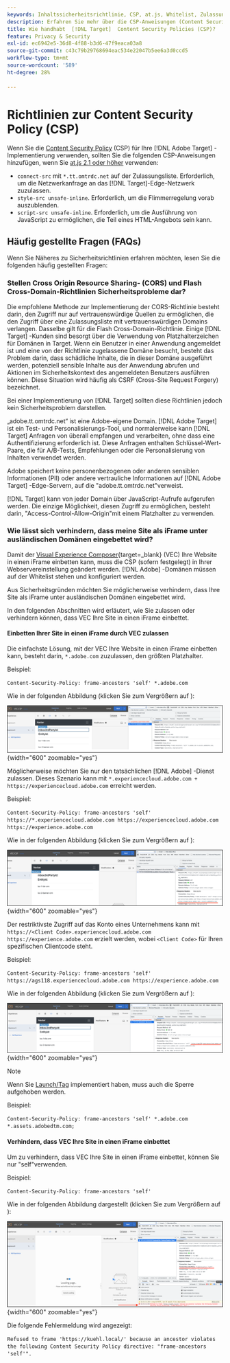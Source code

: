 ```yaml
---
keywords: Inhaltssicherheitsrichtlinie, CSP, at.js, Whitelist, Zulassungsliste, Flackern, Vorab-Ausblenden, Vorab-Ausblenden, Vorab-Ausblenden, Inhaltssicherheitsrichtlinie, iFrame, iFrame
description: Erfahren Sie mehr über die CSP-Anweisungen (Content Security Policy), die Sie bei Verwendung von  [!DNL Adobe Target] hinzufügen sollten.
title: Wie handhabt  [!DNL Target]  Content Security Policies (CSP)?
feature: Privacy & Security
exl-id: ec6942e5-36d8-4f88-b3d6-47f9eaca03a8
source-git-commit: c43c79b29768694eac534e22047b5ee6a3d0ccd5
workflow-type: tm+mt
source-wordcount: '589'
ht-degree: 28%

---
```


# Richtlinien zur Content Security Policy (CSP)

Wenn Sie die [Content Security Policy](https://de.wikipedia.org/wiki/Content_Security_Policy) (CSP) für Ihre [!DNL Adobe Target] -Implementierung verwenden, sollten Sie die folgenden CSP-Anweisungen hinzufügen, wenn Sie [at.js 2.1 oder höher](../../implement/client-side/atjs/target-atjs-versions.md) verwenden:

* `connect-src` mit `*.tt.omtrdc.net` auf der Zulassungsliste. Erforderlich, um die Netzwerkanfrage an das [!DNL Target]-Edge-Netzwerk zuzulassen.
* `style-src unsafe-inline`. Erforderlich, um die Flimmerregelung vorab auszublenden.
* `script-src unsafe-inline`. Erforderlich, um die Ausführung von JavaScript zu ermöglichen, die Teil eines HTML-Angebots sein kann.

## Häufig gestellte Fragen (FAQs)

Wenn Sie Näheres zu Sicherheitsrichtlinien erfahren möchten, lesen Sie die folgenden häufig gestellten Fragen:

### Stellen Cross Origin Resource Sharing- (CORS) und Flash Cross-Domain-Richtlinien Sicherheitsprobleme dar?

Die empfohlene Methode zur Implementierung der CORS-Richtlinie besteht darin, den Zugriff nur auf vertrauenswürdige Quellen zu ermöglichen, die den Zugriff über eine Zulassungsliste mit vertrauenswürdigen Domains verlangen. Dasselbe gilt für die Flash Cross-Domain-Richtlinie. Einige [!DNL Target] -Kunden sind besorgt über die Verwendung von Platzhalterzeichen für Domänen in Target. Wenn ein Benutzer in einer Anwendung angemeldet ist und eine von der Richtlinie zugelassene Domäne besucht, besteht das Problem darin, dass schädliche Inhalte, die in dieser Domäne ausgeführt werden, potenziell sensible Inhalte aus der Anwendung abrufen und Aktionen im Sicherheitskontext des angemeldeten Benutzers ausführen können. Diese Situation wird häufig als CSRF (Cross-Site Request Forgery) bezeichnet.

Bei einer Implementierung von [!DNL Target] sollten diese Richtlinien jedoch kein Sicherheitsproblem darstellen.

„adobe.tt.omtrdc.net“ ist eine Adobe-eigene Domain. [!DNL Adobe Target] ist ein Test- und Personalisierungs-Tool, und normalerweise kann [!DNL Target] Anfragen von überall empfangen und verarbeiten, ohne dass eine Authentifizierung erforderlich ist. Diese Anfragen enthalten Schlüssel-Wert-Paare, die für A/B-Tests, Empfehlungen oder die Personalisierung von Inhalten verwendet werden.

Adobe speichert keine personenbezogenen oder anderen sensiblen Informationen (PII) oder andere vertrauliche Informationen auf [!DNL Adobe Target] -Edge-Servern, auf die &quot;adobe.tt.omtrdc.net&quot;verweist.

[!DNL Target] kann von jeder Domain über JavaScript-Aufrufe aufgerufen werden. Die einzige Möglichkeit, diesen Zugriff zu ermöglichen, besteht darin, &quot;Access-Control-Allow-Origin&quot;mit einem Platzhalter zu verwenden.

### Wie lässt sich verhindern, dass meine Site als iFrame unter ausländischen Domänen eingebettet wird?

Damit der [Visual Experience Composer](https://experienceleague.adobe.com/docs/target/using/experiences/vec/visual-experience-composer.html){target=_blank} (VEC) Ihre Website in einen iFrame einbetten kann, muss die CSP (sofern festgelegt) in Ihrer Webservereinstellung geändert werden. [!DNL Adobe] -Domänen müssen auf der Whitelist stehen und konfiguriert werden.

Aus Sicherheitsgründen möchten Sie möglicherweise verhindern, dass Ihre Site als iFrame unter ausländischen Domänen eingebettet wird.

In den folgenden Abschnitten wird erläutert, wie Sie zulassen oder verhindern können, dass VEC Ihre Site in einen iFrame einbettet.

#### Einbetten Ihrer Site in einen iFrame durch VEC zulassen

Die einfachste Lösung, mit der VEC Ihre Website in einen iFrame einbetten kann, besteht darin, `*.adobe.com` zuzulassen, den größten Platzhalter.

Beispiel:

`Content-Security-Policy: frame-ancestors 'self' *.adobe.com`

Wie in der folgenden Abbildung (klicken Sie zum Vergrößern auf ):


![CSP mit dem größten Platzhalter](/help/dev/before-implement/privacy/assets/csp-adobe.png){width="600" zoomable="yes"}

Möglicherweise möchten Sie nur den tatsächlichen [!DNL Adobe] -Dienst zulassen. Dieses Szenario kann mit `*.experiencecloud.adobe.com + https://experiencecloud.adobe.com` erreicht werden.

Beispiel:

`Content-Security-Policy: frame-ancestors 'self' https://*.experiencecloud.adobe.com https://experiencecloud.adobe.com https://experience.adobe.com`

Wie in der folgenden Abbildung (klicken Sie zum Vergrößern auf ):

![CSP mit Experience Cloud-Scoped](/help/dev/before-implement/privacy/assets/csp-experiencecloud.png){width="600" zoomable="yes"}

Der restriktivste Zugriff auf das Konto eines Unternehmens kann mit `https://<Client Code>.experiencecloud.adobe.com https://experience.adobe.com` erzielt werden, wobei `<Client Code>` für Ihren spezifischen Clientcode steht.

Beispiel:

`Content-Security-Policy: frame-ancestors 'self'  https://ags118.experiencecloud.adobe.com https://experience.adobe.com`

Wie in der folgenden Abbildung (klicken Sie zum Vergrößern auf ):

![CSP mit clientcode-Bereich](/help/dev/before-implement/privacy/assets/csp-clientcode.png){width="600" zoomable="yes"}

>[!NOTE]
>
>Wenn Sie [Launch/Tag](/help/dev/implement/client-side/atjs/how-to-deployatjs/implement-target-using-adobe-launch.md) implementiert haben, muss auch die Sperre aufgehoben werden.
>
>Beispiel:
>
> `Content-Security-Policy: frame-ancestors 'self' *.adobe.com *.assets.adobedtm.com;`

#### Verhindern, dass VEC Ihre Site in einen iFrame einbettet

Um zu verhindern, dass VEC Ihre Site in einen iFrame einbettet, können Sie nur &quot;self&quot;verwenden.

Beispiel:

`Content-Security-Policy: frame-ancestors 'self'`

Wie in der folgenden Abbildung dargestellt (klicken Sie zum Vergrößern auf ):

![CSP error](/help/dev/before-implement/privacy/assets/csp-error.png){width="600" zoomable="yes"}

Die folgende Fehlermeldung wird angezeigt:

`Refused to frame 'https://kuehl.local/' because an ancestor violates the following Content Security Policy directive: "frame-ancestors 'self'".`

